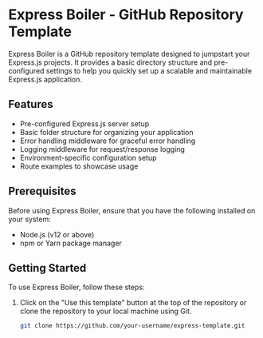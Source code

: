# Express Boiler - GitHub Repository Template

Express Boiler is a GitHub repository template designed to jumpstart your Express.js projects. It provides a basic directory structure and pre-configured settings to help you quickly set up a scalable and maintainable Express.js application.

## Features

- Pre-configured Express.js server setup
- Basic folder structure for organizing your application
- Error handling middleware for graceful error handling
- Logging middleware for request/response logging
- Environment-specific configuration setup
- Route examples to showcase usage

## Prerequisites

Before using Express Boiler, ensure that you have the following installed on your system:

- Node.js (v12 or above)
- npm or Yarn package manager

## Getting Started

To use Express Boiler, follow these steps:

1. Click on the "Use this template" button at the top of the repository or clone the repository to your local machine using Git.

   ```bash
   git clone https://github.com/your-username/express-template.git
   ```
